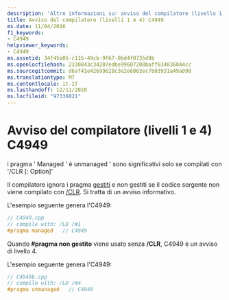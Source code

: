 ```yaml
---
description: 'Altre informazioni su: avviso del compilatore (livello 1 e livello 4) C4949'
title: Avviso del compilatore (livelli 1 e 4) C4949
ms.date: 11/04/2016
f1_keywords:
- C4949
helpviewer_keywords:
- C4949
ms.assetid: 34f45a05-c115-49cb-9f67-0bd4f0735d9b
ms.openlocfilehash: 2330843c34207edbe99607208baff634836044cc
ms.sourcegitcommit: d6af41e42699628c3e2e6063ec7b03931a49a098
ms.translationtype: MT
ms.contentlocale: it-IT
ms.lasthandoff: 12/11/2020
ms.locfileid: "97336021"
---
```

# <a name="compiler-warning-level-1-and-level-4-c4949"></a>Avviso del compilatore (livelli 1 e 4) C4949

i pragma ' Managed ' è unmanaged ' sono significativi solo se compilati con '/CLR [: Option]'

Il compilatore ignora i pragma [gestiti](../../preprocessor/managed-unmanaged.md) e non gestiti se il codice sorgente non viene compilato con [/CLR](../../build/reference/clr-common-language-runtime-compilation.md). Si tratta di un avviso informativo.

L'esempio seguente genera l'C4949:

```cpp
// C4949.cpp
// compile with: /LD /W1
#pragma managed   // C4949
```

Quando **#pragma non gestito** viene usato senza **/CLR**, C4949 è un avviso di livello 4.

L'esempio seguente genera l'C4949:

```cpp
// C4949b.cpp
// compile with: /LD /W4
#pragma unmanaged   // C4949
```
